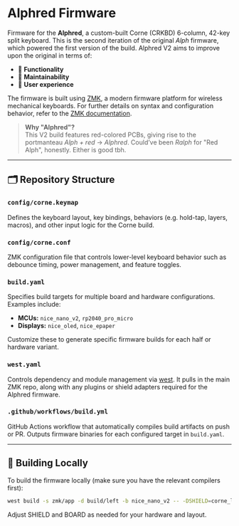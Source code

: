 # Alphred Firmware

Firmware for the **Alphred**, a custom-built Corne (CRKBD) 6-column, 42-key split keyboard. This is the second iteration of the original *Alph* firmware, which powered the first version of the build. Alphred V2 aims to improve upon the original in terms of:

- 🧠 **Functionality**
- 🔧 **Maintainability**
- 🎯 **User experience**

The firmware is built using [ZMK](https://zmk.dev/), a modern firmware platform for wireless mechanical keyboards. For further details on syntax and configuration behavior, refer to the [ZMK documentation](https://zmk.dev/docs).

> **Why "Alphred"?**  
> This V2 build features red-colored PCBs, giving rise to the portmanteau *Alph + red* → *Alphred*. Could’ve been *Ralph* for "Red Alph", honestly. Either is good tbh.

---

## 🗂️ Repository Structure

### `config/corne.keymap`
Defines the keyboard layout, key bindings, behaviors (e.g. hold-tap, layers, macros), and other input logic for the Corne build.

### `config/corne.conf`
ZMK configuration file that controls lower-level keyboard behavior such as debounce timing, power management, and feature toggles.

### `build.yaml`
Specifies build targets for multiple board and hardware configurations. Examples include:

- **MCUs:** `nice_nano_v2`, `rp2040_pro_micro`
- **Displays:** `nice_oled`, `nice_epaper`

Customize these to generate specific firmware builds for each half or hardware variant.

### `west.yaml`
Controls dependency and module management via [west](https://docs.zephyrproject.org/latest/develop/west/index.html). It pulls in the main ZMK repo, along with any plugins or shield adapters required for the Alphred firmware.

### `.github/workflows/build.yml`
GitHub Actions workflow that automatically compiles build artifacts on push or PR. Outputs firmware binaries for each configured target in `build.yaml`.

---

## 🧪 Building Locally

To build the firmware locally (make sure you have the relevant compilers first):

```bash
west build -s zmk/app -d build/left -b nice_nano_v2 -- -DSHIELD=corne_left -DZMK_CONFIG=config
```
Adjust SHIELD and BOARD as needed for your hardware and layout.

